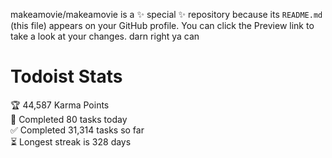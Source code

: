makeamovie/makeamovie is a ✨ special ✨ repository because its `README.md` (this file) appears on your GitHub profile.
You can click the Preview link to take a look at your changes. darn right ya can

# Todoist Stats

<!-- TODO-IST:START -->
🏆  44,587 Karma Points           
🌸  Completed 80 tasks today           
✅  Completed 31,314 tasks so far           
⏳  Longest streak is 328 days
<!-- TODO-IST:END -->